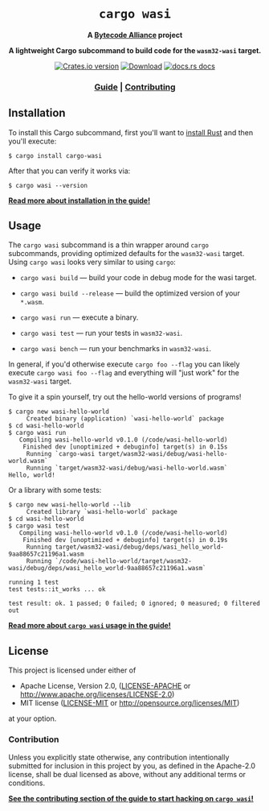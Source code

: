 <div align="center">
  <h1><code>cargo wasi</code></h1>

<strong>A <a href="https://bytecodealliance.org/">Bytecode Alliance</a> project</strong>

  <p>
    <strong>A lightweight Cargo subcommand to build code for the <code>wasm32-wasi</code> target.</strong>
  </p>

  <p>
    <a href="https://crates.io/crates/cargo-wasi"><img src="https://img.shields.io/crates/v/cargo-wasi.svg?style=flat-square" alt="Crates.io version" /></a>
    <a href="https://crates.io/crates/cargo-wasi"><img src="https://img.shields.io/crates/d/cargo-wasi.svg?style=flat-square" alt="Download" /></a>
    <a href="https://bytecodealliance.github.io/cargo-wasi/"><img src="https://img.shields.io/badge/docs-latest-blue.svg?style=flat-square" alt="docs.rs docs" /></a>
  </p>

  <h3>
    <a href="https://bytecodealliance.github.io/cargo-wasi/">Guide</a>
    <span> | </span>
    <a href="https://bytecodealliance.github.io/cargo-wasi/contributing.html">Contributing</a>
  </h3>
</div>

## Installation

To install this Cargo subcommand, first you'll want to [install
Rust](https://www.rust-lang.org/tools/install) and then you'll execute:

```
$ cargo install cargo-wasi
```

After that you can verify it works via:

```
$ cargo wasi --version
```

[**Read more about installation in the
guide!**](https://bytecodealliance.github.io/cargo-wasi/install.html)

## Usage

The `cargo wasi` subcommand is a thin wrapper around `cargo` subcommands,
providing optimized defaults for the `wasm32-wasi` target. Using `cargo wasi`
looks very similar to using `cargo`:

* `cargo wasi build` — build your code in debug mode for the wasi target.

* `cargo wasi build --release` — build the optimized version of your `*.wasm`.

* `cargo wasi run` — execute a binary.

* `cargo wasi test` — run your tests in `wasm32-wasi`.

* `cargo wasi bench` — run your benchmarks in `wasm32-wasi`.

In general, if you'd otherwise execute `cargo foo --flag` you can likely execute
`cargo wasi foo --flag` and everything will "just work" for the `wasm32-wasi`
target.

To give it a spin yourself, try out the hello-world versions of programs!

```
$ cargo new wasi-hello-world
     Created binary (application) `wasi-hello-world` package
$ cd wasi-hello-world
$ cargo wasi run
   Compiling wasi-hello-world v0.1.0 (/code/wasi-hello-world)
    Finished dev [unoptimized + debuginfo] target(s) in 0.15s
     Running `cargo-wasi target/wasm32-wasi/debug/wasi-hello-world.wasm`
     Running `target/wasm32-wasi/debug/wasi-hello-world.wasm`
Hello, world!
```

Or a library with some tests:

```
$ cargo new wasi-hello-world --lib
     Created library `wasi-hello-world` package
$ cd wasi-hello-world
$ cargo wasi test
   Compiling wasi-hello-world v0.1.0 (/code/wasi-hello-world)
    Finished dev [unoptimized + debuginfo] target(s) in 0.19s
     Running target/wasm32-wasi/debug/deps/wasi_hello_world-9aa88657c21196a1.wasm
     Running `/code/wasi-hello-world/target/wasm32-wasi/debug/deps/wasi_hello_world-9aa88657c21196a1.wasm`

running 1 test
test tests::it_works ... ok

test result: ok. 1 passed; 0 failed; 0 ignored; 0 measured; 0 filtered out
```

[**Read more about `cargo wasi` usage in the
guide!**](https://bytecodealliance.github.io/cargo-wasi/cli-usage.html)

## License

This project is licensed under either of

 * Apache License, Version 2.0, ([LICENSE-APACHE](LICENSE-APACHE) or
   http://www.apache.org/licenses/LICENSE-2.0)
 * MIT license ([LICENSE-MIT](LICENSE-MIT) or
   http://opensource.org/licenses/MIT)

at your option.

### Contribution

Unless you explicitly state otherwise, any contribution intentionally submitted
for inclusion in this project by you, as defined in the Apache-2.0 license,
shall be dual licensed as above, without any additional terms or conditions.

[**See the contributing section of the guide to start hacking on `cargo
wasi`!**](https://bytecodealliance.github.io/cargo-wasi/contributing.html)
